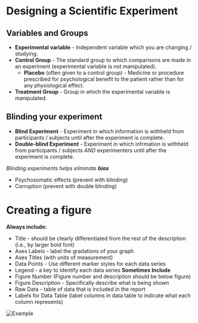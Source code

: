 # Designing a Scientific Experiment

## Variables and Groups 

- **Experimental variable** \- Independent variable which you are changing / studying. 
- **Control Group** \- The standard group to which comparisons are made in an experiment (experimental variable is not manipulated).
  - **Placebo** (often given to a control group) \- Medicine or procedure prescribed for psychological benefit to the patient rather than for any physiological effect.
- **Treatment Group** \- Group in which the experimental variable is manipulated.

## Blinding your experiment 

- **Blind Experiment** \- Experiment in which information is withheld from participants / subjects until after the experiment is complete.
- **Double-blind Experiment** \- Experiment in which infrmation is withheld from participants / subjects *AND* experimenters until after the experiment is complete.

*Blinding experiments helps eliminate **bias***
- Psychosomatic effects (prevent with blinding)
- Corruption (prevent with double blinding)

# Creating a figure 
**Always include:**
- Title \- should be clearly differentiated from the rest of the description (i.e., by larger bold font)
- Axes Labels \- label the gradations of your graph 
- Axes Titles (with units of measurement)
- Data Points \- Use different marker styles for each data series
- Legend \- a key to identify each data series
**Sometimes Include**
- Figure Number (Figure number and description should be below figure)
- Figure Description \- Specifically describe what is being shown
- Raw Data \- table of data that is included in the report
- Labels for Data Table (label columns in data table to indicate what each column represents)

![Example](https://clauswilke.com/dataviz/figure_titles_captions_files/figure-html/corruption-development-infographic-1.png)

